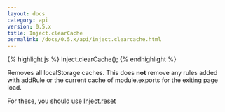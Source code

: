 ```yaml
---
layout: docs
category: api
version: 0.5.x
title: Inject.clearCache
permalink: /docs/0.5.x/api/inject.clearcache.html
---
```


{% highlight js %}
Inject.clearCache();
{% endhighlight %}

Removes all localStorage caches. This does **not** remove any rules added with addRule or the current cache of module.exports for the exiting page load.

For these, you should use [Inject.reset](/docs/0.5.x/api/inject.reset.html)